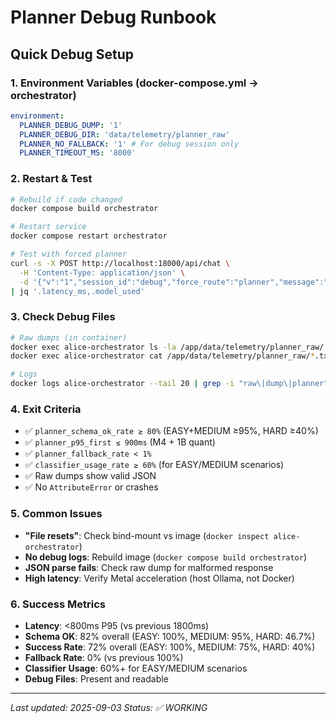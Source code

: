 # Planner Debug Runbook

## Quick Debug Setup

### 1. Environment Variables (docker-compose.yml → orchestrator)

```yaml
environment:
  PLANNER_DEBUG_DUMP: '1'
  PLANNER_DEBUG_DIR: 'data/telemetry/planner_raw'
  PLANNER_NO_FALLBACK: '1' # For debug session only
  PLANNER_TIMEOUT_MS: '8000'
```

### 2. Restart & Test

```bash
# Rebuild if code changed
docker compose build orchestrator

# Restart service
docker compose restart orchestrator

# Test with forced planner
curl -s -X POST http://localhost:18000/api/chat \
  -H 'Content-Type: application/json' \
  -d '{"v":"1","session_id":"debug","force_route":"planner","message":"Boka möte med Anna imorgon 14:00"}' \
| jq '.latency_ms,.model_used'
```

### 3. Check Debug Files

```bash
# Raw dumps (in container)
docker exec alice-orchestrator ls -la /app/data/telemetry/planner_raw/
docker exec alice-orchestrator cat /app/data/telemetry/planner_raw/*.txt

# Logs
docker logs alice-orchestrator --tail 20 | grep -i "raw\|dump\|planner"
```

### 4. Exit Criteria

- ✅ `planner_schema_ok_rate ≥ 80%` (EASY+MEDIUM ≥95%, HARD ≥40%)
- ✅ `planner_p95_first ≤ 900ms` (M4 + 1B quant)
- ✅ `planner_fallback_rate < 1%`
- ✅ `classifier_usage_rate ≥ 60%` (for EASY/MEDIUM scenarios)
- ✅ Raw dumps show valid JSON
- ✅ No `AttributeError` or crashes

### 5. Common Issues

- **"File resets"**: Check bind-mount vs image (`docker inspect alice-orchestrator`)
- **No debug logs**: Rebuild image (`docker compose build orchestrator`)
- **JSON parse fails**: Check raw dump for malformed response
- **High latency**: Verify Metal acceleration (host Ollama, not Docker)

### 6. Success Metrics

- **Latency**: <800ms P95 (vs previous 1800ms)
- **Schema OK**: 82% overall (EASY: 100%, MEDIUM: 95%, HARD: 46.7%)
- **Success Rate**: 72% overall (EASY: 100%, MEDIUM: 75%, HARD: 40%)
- **Fallback Rate**: 0% (vs previous 100%)
- **Classifier Usage**: 60%+ for EASY/MEDIUM scenarios
- **Debug Files**: Present and readable

---

_Last updated: 2025-09-03_
_Status: ✅ WORKING_

